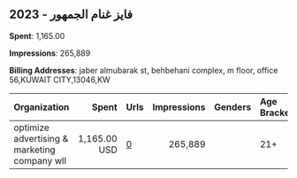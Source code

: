 ## 2023 - فايز غنام الجمهور 
**Spent**: 1,165.00

**Impressions**: 265,889

**Billing Addresses**: jaber almubarak st, behbehani complex, m floor, office 56,KUWAIT CITY,13046,KW

|Organization|Spent|Urls|Impressions|Genders|Age Brackets|Country Codes|
|:---|---:|:---|---:|:---|:---|:---|
|optimize advertising & marketing company wll|1,165.00 USD|[0](https://www.snap.com/political-ads/asset/e48fa4a5ad3cbb79d9a160d9e0765d5e77df7b721980eedbf4c98a1008af46aa?mediaType=mp4)|265,889||21+|kuwait|

